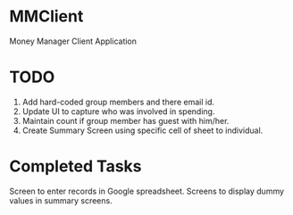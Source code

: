 
MMClient
========

Money Manager Client Application

TODO
====

1) Add hard-coded group members and there email id.
2) Update UI to capture who was involved in spending. 
3) Maintain count if group member has  guest with him/her.
4) Create Summary Screen using specific cell of sheet to individual.

Completed Tasks
===============
Screen to enter records in Google spreadsheet.
Screens to display dummy values in summary screens.
